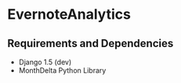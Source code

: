 EvernoteAnalytics
=================

Requirements and Dependencies
-----------------------------

* Django 1.5 (dev)
* MonthDelta Python Library
